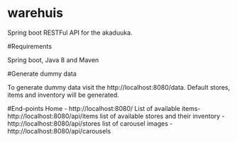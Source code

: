 # warehuis
Spring boot RESTFul API for the akaduuka. 

#Requirements

Spring boot, Java 8 and Maven

#Generate dummy data

To generate dummy data visit the http://localhost:8080/data. Default stores, items and inventory will be generated.

#End-points
Home - http://localhost:8080/
List of available items- http://localhost:8080/api/items
list of available stores and their inventory - http://localhost:8080/api/stores
list of carousel images - http://localhost:8080/api/carousels
